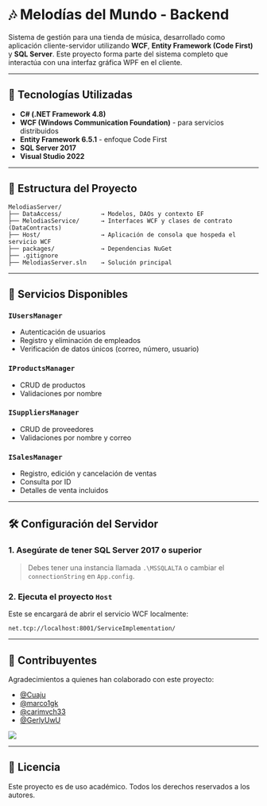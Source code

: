 # 🎶 Melodías del Mundo - Backend

Sistema de gestión para una tienda de música, desarrollado como aplicación cliente-servidor utilizando **WCF**, **Entity Framework (Code First)** y **SQL Server**. Este proyecto forma parte del sistema completo que interactúa con una interfaz gráfica WPF en el cliente.

---

## 🚀 Tecnologías Utilizadas

- **C# (.NET Framework 4.8)**
- **WCF (Windows Communication Foundation)** - para servicios distribuidos
- **Entity Framework 6.5.1** - enfoque Code First
- **SQL Server 2017**
- **Visual Studio 2022**

---

## 📁 Estructura del Proyecto

```
MelodiasServer/
├── DataAccess/           → Modelos, DAOs y contexto EF
├── MelodiasService/      → Interfaces WCF y clases de contrato (DataContracts)
├── Host/                 → Aplicación de consola que hospeda el servicio WCF
├── packages/             → Dependencias NuGet
├── .gitignore
├── MelodiasServer.sln    → Solución principal
```

---

## 🧩 Servicios Disponibles

### `IUsersManager`
- Autenticación de usuarios
- Registro y eliminación de empleados
- Verificación de datos únicos (correo, número, usuario)

### `IProductsManager`
- CRUD de productos
- Validaciones por nombre

### `ISuppliersManager`
- CRUD de proveedores
- Validaciones por nombre y correo

### `ISalesManager`
- Registro, edición y cancelación de ventas
- Consulta por ID
- Detalles de venta incluidos

---

## 🛠 Configuración del Servidor

### 1. Asegúrate de tener SQL Server 2017 o superior
> Debes tener una instancia llamada `.\MSSQLALTA` o cambiar el `connectionString` en `App.config`.

### 2. Ejecuta el proyecto `Host`
Este se encargará de abrir el servicio WCF localmente:

```
net.tcp://localhost:8001/ServiceImplementation/
```

---

## 👥 Contribuyentes

Agradecimientos a quienes han colaborado con este proyecto:

- [@Cuaju](https://github.com/Cuaju)
- [@marco1gk](https://github.com/marco1gk)
- [@carimvch33](https://github.com/carimvch33)
- [@GerlyUwU](https://github.com/GerlyUwU)
 <a href="https://github.com/Cuaju/MelodiasServer/graphs/contributors">
  <img src="https://contrib.rocks/image?repo=Cuaju/MelodiasServer" />
</a>

---



## 📄 Licencia

Este proyecto es de uso académico. Todos los derechos reservados a los autores.
